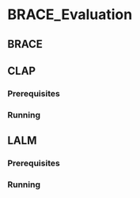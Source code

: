 # BRACE_Evaluation

## BRACE

## CLAP

### Prerequisites

### Running

## LALM

### Prerequisites

### Running
